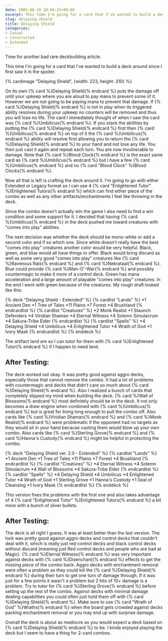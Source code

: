 ```yaml
---
date: 2005-08-10 20:04:23+00:00
excerpt: This time I'm going for a card that I've wanted to build a deck around since I first saw it in the spoiler, Delaying Shield.
slug: delaying-shield
title: Delaying Shield
categories:
- Casual
- Constructed
- Extended
---
```


Time for another bad rare deckbuilding article.

This time I'm going for a card that I've wanted to build a deck around since I first saw it in the spoiler.
<!--more-->

{% cardimage "Delaying Shield", {width: 223, height: 310} %}

On its own {% card %}Delaying Shield{% endcard %} puts the damage off until your upkeep where you are aloud to pay mana to prevent some of it.  However we are not going to be paying mana to prevent that damage.  If {% card %}Delaying Shield{% endcard %} is not in play when its triggered ability resolves during your upkeep no counters will be removed and thus you will lose no life.  The card I immediately thought of when I saw the card was {% card %}Umbilicus{% endcard %}.  If you stack the abilities by putting the {% card %}Delaying Shield{% endcard %} first then {% card %}Umbilicus{% endcard %} on top of it the {% card %}Umbilicus{% endcard %} ability will resolve first allowing you to return the {% card %}Delaying Shield{% endcard %} to your hand and not lose any life.  You then just cast it again and repeat each turn.  You are now invulnerable to damage.  Note that {% card %}Blood Clock{% endcard %} is the exact same card as {% card %}Umbilicus{% endcard %} but I have a few {% card %}Umbilicus{% endcard %} and no {% card "Blood Clock" %}Blood Clocks{% endcard %}.

Now all that is left is crafting the deck around it.  I'm going to go with either Extended or Legacy format so I can use 4 {% card "Enlightened Tutor" %}Enlightened Tutors{% endcard %} which can find either piece of the combo as well as any other artifacts/enchantments I feel like throwing in the deck.

Since the combo doesn't actually win the game I also need to find a win condition and some support for it.  I decided that having {% card %}Umbilicus{% endcard %} in the deck pushed me toward creatures with "comes into play" abilities.

The next decision was whether the deck should be mono-white or add a second color and if so which one.  Since white doesn't really have the best "comes into play" creatures another color would be very helpful.  Black, green, and blue would all have things to offer.  Black would bring discard as well as some very good "comes into play" creatures like {% card %}Ravenous Rats{% endcard %} and {% card %}Nekrataal{% endcard %}.  Blue could provide {% card %}Man-O'-War{% endcard %} and possibly countermagic to make it more of a control deck.  Green has mana acceleration and a large amount of playable "comes into play" creatures.  In the end I went with green because of the creatures.  My rough draft looked like this:

{% deck "Delaying Shield - Extended" %}
{% cardlist "Lands" %}
*1 Ancient Den
*1 Tree of Tales
*11 Plains
*7 Forest
*4 Brushland
{% endcardlist %}
{% cardlist "Creatures" %}
*2 Monk Realist
*1 Staunch Defenders
*4 Viridian Shaman
*4 Eternal Witness
*4 Solemn Simulacrum
*4 Sakura-Tribe Elder
{% endcardlist %}
{% cardlist "Spells" %}
*4 Delaying Shield
*4 Umbilicus
*4 Enlightened Tutor
*4 Wrath of God
*1 Ivory Mask
{% endcardlist %}
{% enddeck %}

The artifact land are so I can tutor for them with {% card %}Enlightened Tutor{% endcard %} if I happen to need land.



## After Testing:



The deck worked out okay.  It was pretty good against aggro decks, especially those that cannot remove the combo.  It had a lot of problems with countermagic and decks that didn't care so much about {% card %}Delaying Shield{% endcard %}.  Also I realized a bunch of cards that completely slipped my mind when building the deck.  {% card %}Wall of Blossoms{% endcard %} most definitely should be in the deck.  It not only becomes a draw engine when combined with {% card %}Umbilicus{% endcard %} but is great for living long enough to pull the combo off.  Also cards like {% card %}Viridian Shaman{% endcard %} and {% card %}Monk Realist{% endcard %} were problematic if the opponent had no targets as they would sit in your hand because casting them would blow up your own combo.  Also cards like {% card %}Sterling Grove{% endcard %} and {% card %}Hanna's Custody{% endcard %} might be helpful in protecting the combo.

{% deck "Delaying Shield ver. 2.0 - Extended" %}
{% cardlist "Lands" %}
*1 Ancient Den
*1 Tree of Tales
*11 Plains
*7 Forest
*4 Brushland
{% endcardlist %}
{% cardlist "Creatures" %}
*4 Eternal Witness
*4 Solemn Simulacrum
*4 Wall of Blossoms
*4 Sakura-Tribe Elder
{% endcardlist %}
{% cardlist "Spells" %}
*4 Delaying Shield
*4 Umbilicus
*4 Enlightened Tutor
*4 Wrath of God
*1 Sterling Grove
*1 Hanna's Custody
*1 Seal of Cleansing
*1 Ivory Mask
{% endcardlist %}
{% enddeck %}

This version fixes the problems with the first one and also takes advantage of 4 {% card "Enlightened Tutor" %}Enlightened Tutors{% endcard %} a bit more with a bunch of sliver bullets.



## After Testing:



The deck is all right I guess.  It was at least better than the last version.  The lock was pretty good against aggro decks and control decks that couldn't deal with it, which is really just red control decks and black control decks without discard (meaning just Red control decks and people who are bad at Magic).  {% card %}Eternal Witness{% endcard %} was very important against decks with {% card %}Disenchant{% endcard %} effects to get the missing piece of the combo back.  Aggro decks with enchantment removal were often a problem as they could kill the {% card %}Delaying Shield{% endcard %} during their turn to get one turn of damage through.  If it was just for a few points it wasn't a problem but 2 hits of 10+ damage is a problem.  Try to tutor for {% card %}Sterling Grove{% endcard %} before setting up the rest of the combo.  Against decks with minimal damage dealing capabilities you could often just hold them off with {% card %}Delaying Shield{% endcard %}.  Make sure to use {% card "Wrath of God" %}Wraths{% endcard %} when the board gets crowded against decks packing enchantment removal or you may end up with surprise damage.

Overall the deck is about as mediocre as you would expect a deck based on {% card %}Delaying Shield{% endcard %} to be.  I kinda enjoyed playing the deck but I seem to have a thing for 2-card combos.
